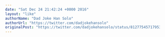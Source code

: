 ```yaml
---
date: "Sat Dec 24 21:42:24 +0000 2016"
layout: "like"
authorName: "Dad Joke Han Solo"
authorUrl: "https://twitter.com/dadjokehansolo"
originalPost: "https://twitter.com/dadjokehansolo/status/812775457179533313"
---
```

